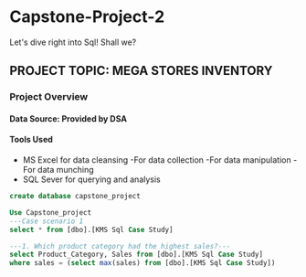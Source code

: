 # Capstone-Project-2
Let's dive right into Sql! Shall we?

## PROJECT TOPIC: MEGA STORES INVENTORY
### Project Overview 



#### Data Source: Provided by DSA
#### Tools Used 
 - MS Excel for data cleansing
    -For data collection
    -For data manipulation
    -For data munching
 - SQL Sever for querying and analysis
   
```  SQL QUERY
create database capstone_project

Use Capstone_project 
---Case scenario 1
select * from [dbo].[KMS Sql Case Study]

---1. Which product category had the highest sales?---
select Product_Category, Sales from [dbo].[KMS Sql Case Study]
where sales = (select max(sales) from [dbo].[KMS Sql Case Study])



